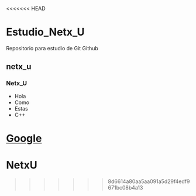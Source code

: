<<<<<<< HEAD
# Estudio_Netx_U

Repositorio para estudio de Git Github

## netx_u

### Netx_U

- Hola
- Como
- Estas
- C++
  
[Google](www.google.com)
=======
# NetxU
>>>>>>> 8d6614a80aa5aa091a5d29f4edf9671bc08b4a13
